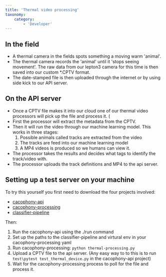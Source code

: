 ```yaml
---
title: 'Thermal video processing'
taxonomy:
    category:
        - 'Developer'
---
```


## In the field

* A thermal camera in the fields spots something a moving warm 'animal'. 
* The thermal camera records the 'animal' until it 'stops seeing movement'.   The raw data from our lepton3 camera for this time is then saved into our custom *.CPTV format. 
* The date-stamped file is then uploaded through the internet or by using side kick to our API server. 

## On the API server

* Once a CPTV file makes it into our cloud one of our thermal video processors will pick up the file and process it.  (
* First the processor will extract the metadata from the CPTV.
* Then it will run the video through our machine learning model.   This works in three stages:
  1. Possible animals called tracks are extracted from the video
  2. The tracks are feed into our machine learning model
  3. A MP4 videos is produced so we humans can view it.
* The processor takes the results and decides what tags to identify the track/video with.
* The processor uploads the track definitions and MP4 to the api server. 

## Setting up a test server on your machine

To try this yourself you first need to download the four projects involved:

* [cacophony-api](https://github.com/TheCacophonyProject/cacophony-api)
* [cacophony-processing](TheCacophonyProject/cacophony-processing)
* [classifier-pipeline](https://github.com/TheCacophonyProject/classifier-pipeline)

Then:

1.  Run the cacophony-api using the ./run command
2.  Set up the paths to the classifier-pipeline and virtural env in your cacophony-processing yaml 
3.  Run cacophony-processing: `python thermal-processing.py`
4.  Upload a CPTV file to the api server.  (Any easy way to to this is to run `test\pytest test_thermal_device.py` in the cacophony-api project)
5.  Wait for the cacophony-processing process to poll for the file and process it.

